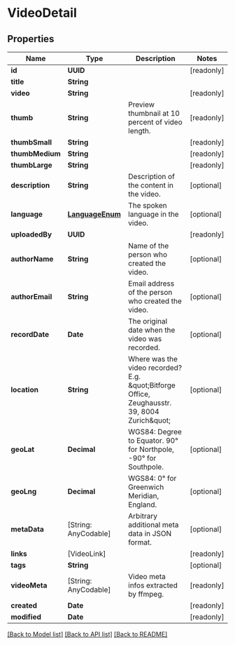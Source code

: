 # VideoDetail

## Properties
Name | Type | Description | Notes
------------ | ------------- | ------------- | -------------
**id** | **UUID** |  | [readonly] 
**title** | **String** |  | 
**video** | **String** |  | [readonly] 
**thumb** | **String** | Preview thumbnail at 10 percent of video length. | [readonly] 
**thumbSmall** | **String** |  | [readonly] 
**thumbMedium** | **String** |  | [readonly] 
**thumbLarge** | **String** |  | [readonly] 
**description** | **String** | Description of the content in the video. | [optional] 
**language** | [**LanguageEnum**](LanguageEnum.md) | The spoken language in the video. | [optional] 
**uploadedBy** | **UUID** |  | [readonly] 
**authorName** | **String** | Name of the person who created the video. | [optional] 
**authorEmail** | **String** | Email address of the person who created the video. | [optional] 
**recordDate** | **Date** | The original date when the video was recorded. | [optional] 
**location** | **String** | Where was the video recorded? E.g. \&quot;Bitforge Office, Zeughausstr. 39, 8004 Zurich\&quot; | [optional] 
**geoLat** | **Decimal** | WGS84: Degree to Equator. 90° for Northpole, -90° for Southpole. | [optional] 
**geoLng** | **Decimal** | WGS84: 0° for Greenwich Meridian, England. | [optional] 
**metaData** | [String: AnyCodable] | Arbitrary additional meta data in JSON format. | [optional] 
**links** | [VideoLink] |  | [readonly] 
**tags** | **String** |  | [optional] 
**videoMeta** | [String: AnyCodable] | Video meta infos extracted by ffmpeg. | [readonly] 
**created** | **Date** |  | [readonly] 
**modified** | **Date** |  | [readonly] 

[[Back to Model list]](../README.md#documentation-for-models) [[Back to API list]](../README.md#documentation-for-api-endpoints) [[Back to README]](../README.md)


